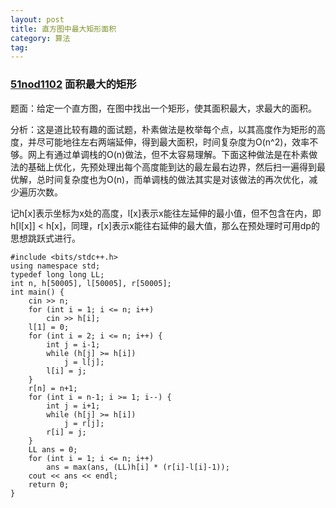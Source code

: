 ```yaml
---
layout: post
title: 直方图中最大矩形面积
category: 算法
tag:
---
```


### [51nod1102](http://www.51nod.com/onlineJudge/questionCode.html#!problemId=1102) 面积最大的矩形

题面：给定一个直方图，在图中找出一个矩形，使其面积最大，求最大的面积。

分析：这是道比较有趣的面试题，朴素做法是枚举每个点，以其高度作为矩形的高度，并尽可能地往左右两端延伸，得到最大面积，时间复杂度为O(n^2)，效率不够。网上有通过单调栈的O(n)做法，但不太容易理解。下面这种做法是在朴素做法的基础上优化，先预处理出每个高度能到达的最左最右边界，然后扫一遍得到最优解，总时间复杂度也为O(n)，而单调栈的做法其实是对该做法的再次优化，减少遍历次数。

记h[x]表示坐标为x处的高度，l[x]表示x能往左延伸的最小值，但不包含在内，即h[l[x]] < h[x]，同理，r[x]表示x能往右延伸的最大值，那么在预处理时可用dp的思想跳跃式进行。

```
#include <bits/stdc++.h>
using namespace std;
typedef long long LL;
int n, h[50005], l[50005], r[50005];
int main() {
    cin >> n;
    for (int i = 1; i <= n; i++)
        cin >> h[i];
    l[1] = 0;
    for (int i = 2; i <= n; i++) {
        int j = i-1;
        while (h[j] >= h[i])
            j = l[j];
        l[i] = j;
    }
    r[n] = n+1;
    for (int i = n-1; i >= 1; i--) {
        int j = i+1;
        while (h[j] >= h[i])
            j = r[j];
        r[i] = j;
    }
    LL ans = 0;
    for (int i = 1; i <= n; i++)
        ans = max(ans, (LL)h[i] * (r[i]-l[i]-1));
    cout << ans << endl;
    return 0;
}
```
